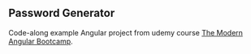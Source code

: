 ## Password Generator

Code-along example Angular project from udemy course [The Modern Angular Bootcamp](https://www.udemy.com/course/the-modern-angular-bootcamp/).